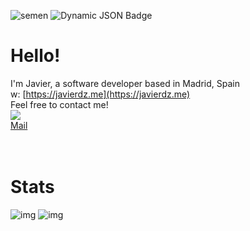 ![semen](https://hits.seeyoufarm.com/api/count/incr/badge.svg?url=https%3A%2F%2Fgithub.com%2FJaavierdz1232%2Fhit-counter)
![Dynamic JSON Badge](https://img.shields.io/badge/dynamic/json?url=https%3A%2F%2Fapi.javierdz.me%2Fv1%2Fbadges.json&query=%24.projects&logo=https%3A%2F%2Fsimpleicons.org%2Ficons%2Fintellijidea.png&logoColor=%23000000&logoSize=auto&label=IntelliJ%20Projects&link=https%3A%2F%2Fwww.ooskar.com)

# Hello!
I'm Javier, a software developer based in Madrid, Spain<br>
w: [https://javierdz.me](https://javierdz.me)<br>
Feel free to contact me!<br>
<a href="https://go.javierdz.me/linkedin"><img src="https://img.shields.io/badge/LinkedIn-0077B5?style=for-the-badge&logo=linkedin&logoColor=white"></a>   <br>[Mail](mailto:javier@javierdz.me)<br><br><br>
# Stats
![img](https://github-readme-stats-git-masterrstaa-rickstaa.vercel.app/api?username=Jaavierdz) ![img](https://github-readme-streak-stats.herokuapp.com/?user=Jaavierdz&theme=dark)
